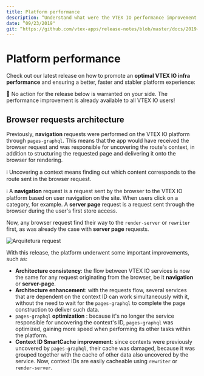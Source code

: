 ```yaml
---
title: Platform performance
description: “Understand what were the VTEX IO performance improvement key points for week 37 of 2019.”
date: “09/23/2019"
git: “https://github.com/vtex-apps/release-notes/blob/master/docs/2019-week-37/platform-performance.md”
---
```


# Platform performance

Check out our latest release on how to promote an  **optimal VTEX IO infra performance** and ensuring a better, faster and stabler platform experience:

:eyes: No action for the release below is warranted on your side. The performance improvement is already available to all VTEX IO users!

## Browser requests architecture

Previously, **navigation** requests were performed on the VTEX IO platform through `pages-graphql`. This means that the app would have received the browser request and was responsible for uncovering the route's context, in addition to structuring the requested page and delivering it onto the browser for rendering.

:information_source: Uncovering a context means finding out which content corresponds to the route sent in the browser request.

:information_source: A **navigation** request is a request sent by the browser to the VTEX IO platform based on user navigation on the site. When users click on a category, for example. A **server page** request is a request sent through the browser during the user's first store access. 

Now, any browser request find their way to the `render-server` or `rewriter` first, as was already the case with **server page** requests.

![Arquitetura request](https://user-images.githubusercontent.com/52087100/65434261-e9749080-ddf4-11e9-8e78-3fc00e34d1da.png)

With this release, the platform underwent some important improvements, such as:

- **Architecture consistency**: the flow between VTEX IO services is now the same for any request originating from the browser, be it **navigation** or **server-page**. 
- **Architecture enhancement**: with the requests flow, several services that are dependent on the context ID can work simultaneously with it, without the need to wait for the `pages-graphql` to complete the page construction to deliver such data.  
- `pages-graphql` **optimization** : because it's no longer the service responsible for uncovering the context's ID, `pages-graphql` was optimized, gaining more speed when performing its other tasks within the platform. 
- **Context ID SmartCache improvement**: since contexts were previously uncovered by `pages-graphql`, their cache was damaged, because it was grouped together with the cache of other data also uncovered by the service. Now, context IDs are easily cacheable using `rewriter` or `render-server`.
